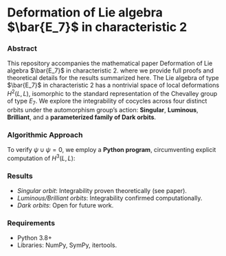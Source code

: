 # Deformation of Lie algebra $\bar{E_7}$ in characteristic 2
### Abstract
This repository accompanies the mathematical paper Deformation of Lie algebra $\bar{E_7}$ in characteristic 2. where we provide full proofs and theoretical details for the results summarized here. The Lie algebra of type $\bar{E_7}$ in characteristic 2 has a nontrivial space of local deformations $H^2(L,L)$, isomorphic to the standard representation of the Chevalley group of type $E_7$. We explore the integrability of cocycles across four distinct orbits under the automorphism group’s action: **Singular**, **Luminous**, **Brilliant**, and a **parameterized family of Dark orbits**.
​
### Algorithmic Approach
To verify $\psi \cup \psi=0$, we employ a **Python program**, circumventing explicit computation of $H^{3}(L,L)$:

### Results
- *Singular orbit*: Integrability proven theoretically (see paper).
- *Luminous/Brilliant orbits*:  Integrability confirmed computationally.
- *Dark orbits*: Open for future work.
### Requirements
- Python 3.8+
- Libraries: NumPy, SymPy, itertools.
